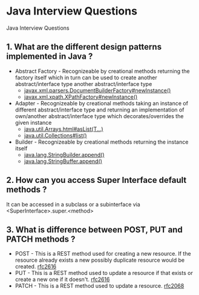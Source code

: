 # Java Interview Questions
Java Interview Questions


## 1. What are the different design patterns implemented in Java ?
* Abstract Factory - Recognizeable by creational methods returning the factory itself which in turn can be used to create another abstract/interface type
another abstract/interface type
  * [javax.xml.parsers.DocumentBuilderFactory#newInstance()](https://docs.oracle.com/javase/7/docs/api/javax/xml/parsers/DocumentBuilderFactory.html#newInstance())  
  * [javax.xml.xpath.XPathFactory#newInstance()](https://docs.oracle.com/javase/7/docs/api/javax/xml/xpath/XPathFactory.html#newInstance())
* Adapter - Recognizeable by creational methods taking an instance of different abstract/interface type and returning an implementation of own/another abstract/interface type which decorates/overrides the given instance
  * [java.util.Arrays.html#asList(T...)](https://docs.oracle.com/en/java/javase/11/docs/api/java.base/java/util/Arrays.html#asList(T...))  
  * [java.util.Collections#list()](https://docs.oracle.com/javase/8/docs/api/java/util/Collections.html#list-java.util.Enumeration-)
* Builder - Recognizeable by creational methods returning the instance itself
  * [java.lang.StringBuilder.append()](https://docs.oracle.com/javase/8/docs/api/java/lang/StringBuilder.html#append-boolean-)  
  * [java.lang.StringBuffer.append()](https://docs.oracle.com/javase/7/docs/api/java/lang/StringBuffer.html#append(boolean))

## 2. How can you access Super Interface default methods ?
  It can be accessed in a subclass or a subinterface via &lt;SuperInterface&gt;.super.&lt;method&gt;


## 3. What is difference between POST, PUT and PATCH methods ?
* POST - This is a REST method used for creating a new resource. If the resource already exists a new possibly duplicate resource would be created. [rfc2616](https://www.w3.org/Protocols/rfc2616/rfc2616-sec9.html#sec9.5)
* PUT - This is a REST method used to update a resource if that exists or create a new one if it doesn't. [rfc2616](https://www.w3.org/Protocols/rfc2616/rfc2616-sec9.html#sec9.6)
* PATCH - This is a REST method used to update a resource. [rfc2068](https://www.rfc-editor.org/rfc/rfc2068)
